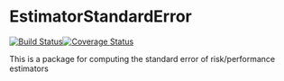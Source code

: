 # EstimatorStandardError
[![Build Status](https://travis-ci.org/chenx26/EstimatorStandardError.svg?branch=master)](https://travis-ci.org/chenx26/EstimatorStandardError)[![Coverage Status](https://coveralls.io/repos/github/chenx26/EstimatorStandardError/badge.svg?branch=master)](https://coveralls.io/github/chenx26/EstimatorStandardError?branch=master)

This is a package for computing the standard error of risk/performance estimators


